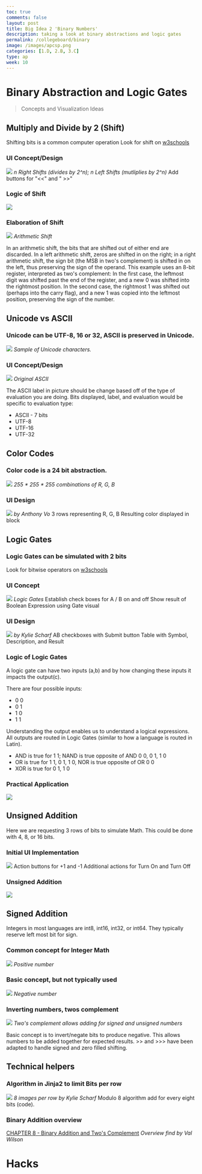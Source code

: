 ```yaml
---
toc: true
comments: false
layout: post
title: Big Idea 2 'Binary Numbers'
description: taking a look at binary abstractions and logic gates
permalink: /collegeboard/binary
image: /images/apcsp.png
categories: [1.D, 2.B, 3.C]
type: ap
week: 10
---
```


# Binary Abstraction and Logic Gates
> Concepts and Visualization Ideas

## Multiply and Divide by 2 (Shift)
Shifting bits is a common computer operation
Look for shift on [w3schools](https://www.w3schools.com/js/js_bitwise.asp)

### UI Concept/Design
![]({{site.baseurl}}/images/binary_shift.png)
*n Right Shifts (divides by 2^n); n Left Shifts (mutliplies by 2^n)*
Add buttons for  "<<"   and  " >>"

### Logic of Shift
![]({{site.baseurl}}/images/logic_of_shift.png)

### Elaboration of Shift
![]({{site.baseurl}}/images/elaboration_of_shift.png)
*Arithmetic Shift*

In an arithmetic shift, the bits that are shifted out of either end are discarded. In a left arithmetic shift, zeros are shifted in on the right; in a right arithmetic shift, the sign bit (the MSB in two's complement) is shifted in on the left, thus preserving the sign of the operand.
This example uses an 8-bit register, interpreted as two's complement:
In the first case, the leftmost digit was shifted past the end of the register, and a new 0 was shifted into the rightmost position. In the second case, the rightmost 1 was shifted out (perhaps into the carry flag), and a new 1 was copied into the leftmost position, preserving the sign of the number.

##  Unicode vs ASCII

### Unicode can be UTF-8, 16 or 32, ASCII is preserved in Unicode.
![]({{site.baseurl}}/images/sample_unicode.png)
*Sample of Unicode characters.*

### UI Concept/Design
![]({{site.baseurl}}/images/ascii_label.png)
*Original ASCII*

The ASCII label in picture should be change based off of the type of evaluation you are doing.  Bits displayed, label, and evaluation would be specific to evaluation type:
- ASCII - 7 bits
- UTF-8
- UTF-16
- UTF-32

## Color Codes

### Color code is a 24 bit abstraction.
![]({{site.baseurl}}/images/color_code.png)
*255 * 255 * 255 combinations of R, G, B*

### UI Design
![]({{site.baseurl}}/images/color_block.png)
*by Anthony Vo*
3 rows representing R, G, B 
Resulting color displayed in block

## Logic Gates

### Logic Gates can be simulated with 2 bits
Look for bitwise operators on [w3schools](https://www.w3schools.com/js/js_bitwise.asp)

### UI Concept
![]({{site.baseurl}}/images/logic_gates.png)
*Logic Gates*
Establish check boxes for A / B on and off
Show result of Boolean Expression using Gate visual

### UI Design
![]({{site.baseurl}}/images/logic_gate_lab.png)
*by Kylie Scharf*
AB checkboxes with Submit button
Table with Symbol, Description, and Result

### Logic of Logic Gates
A logic gate can have two inputs (a,b) and by how changing these inputs it impacts the output(c). 

There are four possible inputs:
- 0 0
- 0 1
- 1 0
- 1 1

Understanding the output enables us to understand a logical expressions.  All outputs are routed in Logic Gates (similar to how a language is routed in Latin). 
- AND is true for 1 1; NAND is true opposite of AND 0 0, 0 1, 1 0
- OR is true for 1 1, 0 1, 1 0, NOR is true opposite of OR 0 0
- XOR is true for 0 1, 1 0

### Practical Application
![]({{site.baseurl}}/images/logic_gate_application.png)

## Unsigned Addition
Here we are requesting 3 rows of bits to simulate Math. This could be done with 4, 8, or 16 bits.

### Initial UI Implementation
![]({{site.baseurl}}/images/binary_math_conversion.png)
Action buttons for +1 and -1
Additional actions for Turn On and Turn Off

### Unsigned Addition
![]({{site.baseurl}}/images/unsigned_addition.png)

## Signed Addition
Integers in most languages are int8, int16, int32, or int64. They typically reserve left most bit for sign.

### Common concept for Integer Math
![]({{site.baseurl}}/images/integer_math_pos.png)
*Positive number*

### Basic concept, but not typically used
![]({{site.baseurl}}/images/integer_math_neg.png)
*Negative number*

### Inverting numbers, twos complement
![]({{site.baseurl}}/images/twos_complement.png)
*Two's complement allows adding for signed and unsigned numbers*

Basic concept is to invert/negate bits to produce negative. This allows numbers to be added together for expected results. >> and >>> have been adapted to handle signed and zero filled shifting.

## Technical helpers

### Algorithm in Jinja2 to limit Bits per row
![]({{site.baseurl}}/images/binary_math_conversion_example.png)
*8 images per row by Kylie Scharf*
Modulo 8 algorithm add <tr> for every eight bits (code).

### Binary Addition overview
[CHAPTER 8 - Binary Addition and Two's Complement](https://chortle.ccsu.edu/AssemblyTutorial/Chapter-08/ass08_1.html)
*Overview find by Val Wilson*

# Hacks
 



